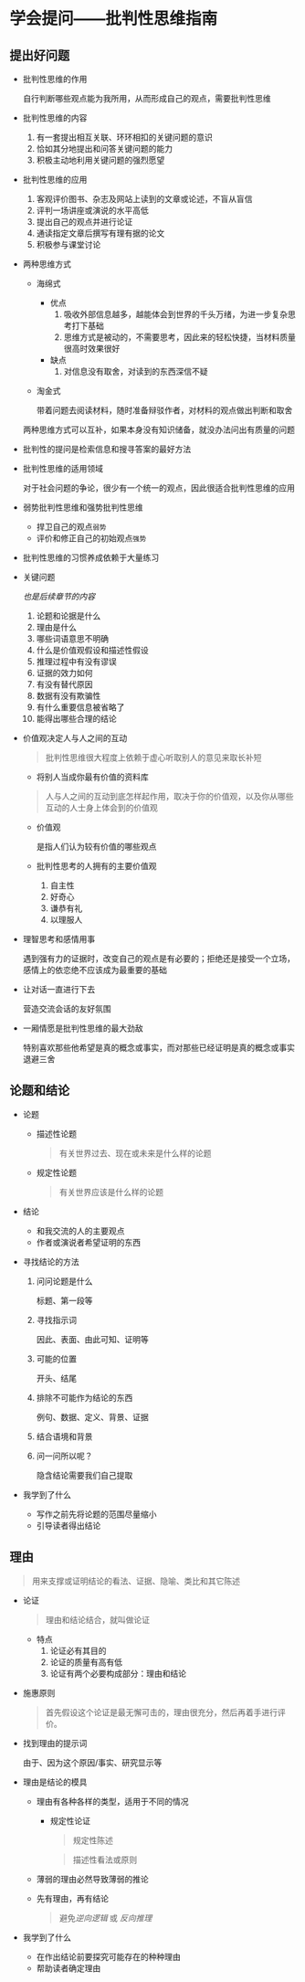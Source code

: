 # 学会提问——批判性思维指南

## 提出好问题

- 批判性思维的作用

  自行判断哪些观点能为我所用，从而形成自己的观点，需要批判性思维

- 批判性思维的内容

  1. 有一套提出相互关联、环环相扣的关键问题的意识
  2. 恰如其分地提出和问答关键问题的能力
  3. 积极主动地利用关键问题的强烈愿望

- 批判性思维的应用

  1. 客观评价图书、杂志及网站上读到的文章或论述，不盲从盲信
  2. 评判一场讲座或演说的水平高低
  3. 提出自己的观点并进行论证
  4. 通读指定文章后撰写有理有据的论文
  5. 积极参与课堂讨论

- 两种思维方式

  - 海绵式

    - 优点
      1. 吸收外部信息越多，越能体会到世界的千头万绪，为进一步复杂思考打下基础
      2. 思维方式是被动的，不需要思考，因此来的轻松快捷，当材料质量很高时效果很好
    - 缺点
      1. 对信息没有取舍，对读到的东西深信不疑

  - 淘金式

    带着问题去阅读材料，随时准备辩驳作者，对材料的观点做出判断和取舍

  两种思维方式可以互补，如果本身没有知识储备，就没办法问出有质量的问题

- 批判性的提问是检索信息和搜寻答案的最好方法

- 批判性思维的适用领域

  对于社会问题的争论，很少有一个统一的观点，因此很适合批判性思维的应用

- 弱势批判性思维和强势批判性思维

  - 捍卫自己的观点`弱势`
  - 评价和修正自己的初始观点`强势`

- 批判性思维的习惯养成依赖于大量练习

- 关键问题

  _也是后续章节的内容_

  1. 论题和论据是什么
  2. 理由是什么
  3. 哪些词语意思不明确
  4. 什么是价值观假设和描述性假设
  5. 推理过程中有没有谬误
  6. 证据的效力如何
  7. 有没有替代原因
  8. 数据有没有欺骗性
  9. 有什么重要信息被省略了
  10. 能得出哪些合理的结论

- 价值观决定人与人之间的互动

  > 批判性思维很大程度上依赖于虚心听取别人的意见来取长补短

  - 将别人当成你最有价值的资料库

  > 人与人之间的互动到底怎样起作用，取决于你的价值观，以及你从哪些互动的人士身上体会到的价值观

  - 价值观

    是指人们认为较有价值的哪些观点

  - 批判性思考的人拥有的主要价值观

    1. 自主性
    2. 好奇心
    3. 谦恭有礼
    4. 以理服人

- 理智思考和感情用事

  遇到强有力的证据时，改变自己的观点是有必要的；拒绝还是接受一个立场，感情上的依恋绝不应该成为最重要的基础

- 让对话一直进行下去

  营造交流会话的友好氛围

- 一厢情愿是批判性思维的最大劲敌

  特别喜欢那些他希望是真的概念或事实，而对那些已经证明是真的概念或事实退避三舍

## 论题和结论

- 论题

  - 描述性论题

    > 有关世界过去、现在或未来是什么样的论题

  - 规定性论题

    > 有关世界应该是什么样的论题

- 结论

  - 和我交流的人的主要观点
  - 作者或演说者希望证明的东西

- 寻找结论的方法

  1. 问问论题是什么

     标题、第一段等

  2. 寻找指示词

     因此、表面、由此可知、证明等

  3. 可能的位置

     开头、结尾

  4. 排除不可能作为结论的东西

     例句、数据、定义、背景、证据

  5. 结合语境和背景

  6. 问一问所以呢？

     隐含结论需要我们自己提取

- 我学到了什么

  - 写作之前先将论题的范围尽量缩小
  - 引导读者得出结论

## 理由

> 用来支撑或证明结论的看法、证据、隐喻、类比和其它陈述

- 论证

  > 理由和结论结合，就叫做论证

  - 特点
    1. 论证必有其目的
    2. 论证的质量有高有低
    3. 论证有两个必要构成部分：理由和结论

- 施惠原则

  > 首先假设这个论证是最无懈可击的，理由很充分，然后再着手进行评价。

- 找到理由的提示词

  由于、因为这个原因/事实、研究显示等

- 理由是结论的模具

  - 理由有各种各样的类型，适用于不同的情况

    - 规定性论证

      > 规定性陈述

      > 描述性看法或原则

  - 薄弱的理由必然导致薄弱的推论

  - 先有理由，再有结论

    > 避免*逆向逻辑* 或 *反向推理*

- 我学到了什么

  - 在作出结论前要探究可能存在的种种理由
  - 帮助读者确定理由